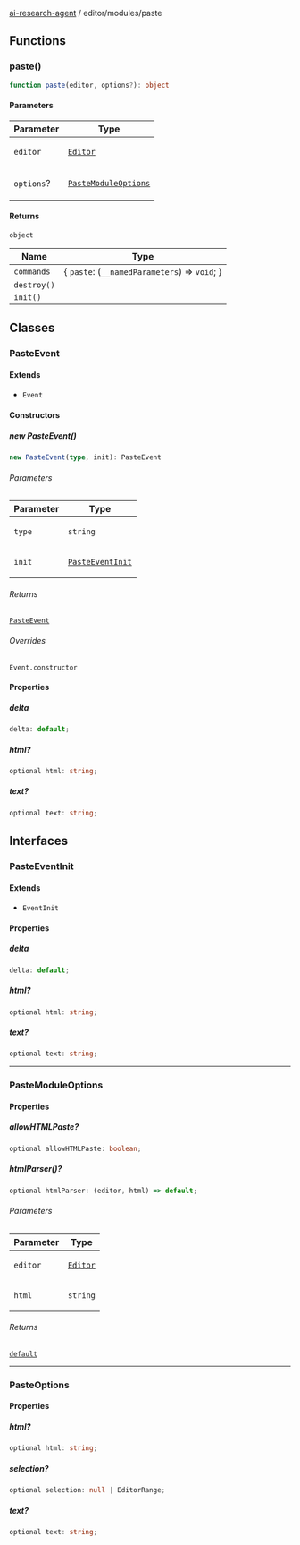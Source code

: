 [ai-research-agent](../../index.md) / editor/modules/paste

## Functions

### paste()

```ts
function paste(editor, options?): object
```

#### Parameters

<table>
<thead>
<tr>
<th>Parameter</th>
<th>Type</th>
</tr>
</thead>
<tbody>
<tr>
<td>

`editor`

</td>
<td>

[`Editor`](../Editor.md#editor)

</td>
</tr>
<tr>
<td>

`options`?

</td>
<td>

[`PasteModuleOptions`](paste.md#pastemoduleoptions)

</td>
</tr>
</tbody>
</table>

#### Returns

`object`

| Name | Type |
| ------ | ------ |
| `commands` | \{ `paste`: (`__namedParameters`) => `void`; \} |
| `destroy()` |  |
| `init()` |  |

## Classes

### PasteEvent

#### Extends

- `Event`

#### Constructors

##### new PasteEvent()

```ts
new PasteEvent(type, init): PasteEvent
```

###### Parameters

<table>
<thead>
<tr>
<th>Parameter</th>
<th>Type</th>
</tr>
</thead>
<tbody>
<tr>
<td>

`type`

</td>
<td>

`string`

</td>
</tr>
<tr>
<td>

`init`

</td>
<td>

[`PasteEventInit`](paste.md#pasteeventinit)

</td>
</tr>
</tbody>
</table>

###### Returns

[`PasteEvent`](paste.md#pasteevent)

###### Overrides

`Event.constructor`

#### Properties

##### delta

```ts
delta: default;
```

##### html?

```ts
optional html: string;
```

##### text?

```ts
optional text: string;
```

## Interfaces

### PasteEventInit

#### Extends

- `EventInit`

#### Properties

##### delta

```ts
delta: default;
```

##### html?

```ts
optional html: string;
```

##### text?

```ts
optional text: string;
```

***

### PasteModuleOptions

#### Properties

##### allowHTMLPaste?

```ts
optional allowHTMLPaste: boolean;
```

##### htmlParser()?

```ts
optional htmlParser: (editor, html) => default;
```

###### Parameters

<table>
<thead>
<tr>
<th>Parameter</th>
<th>Type</th>
</tr>
</thead>
<tbody>
<tr>
<td>

`editor`

</td>
<td>

[`Editor`](../Editor.md#editor)

</td>
</tr>
<tr>
<td>

`html`

</td>
<td>

`string`

</td>
</tr>
</tbody>
</table>

###### Returns

[`default`](../delta/Delta.md#default)

***

### PasteOptions

#### Properties

##### html?

```ts
optional html: string;
```

##### selection?

```ts
optional selection: null | EditorRange;
```

##### text?

```ts
optional text: string;
```

